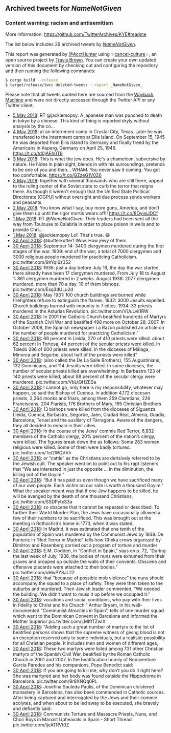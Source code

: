 ## Archived tweets for _NameNotGiven_
### Content warning: racism and antisemitism
More information: https://github.com/TwitterArchives/KYE#readme

The list below includes 29 archived tweets by
[_NameNotGiven_](https://twitter.com/_NameNotGiven_).




This report was generated by [@AcctHunter](https://twitter.com/accthunter) using ✨[cancel-culture](https://github.com/travisbrown/cancel-culture)✨,
an open source project by [Travis Brown](https://twitter.com/travisbrown). You can create your own
updated version of this document by checking out and configuring the repository and then running
the following commands:

```bash
$ cargo build --release
$ target/release/twcc deleted-tweets --report _NameNotGiven_
```

Please note that all tweets quoted here are sourced from the
[Wayback Machine](https://web.archive.org) and were not directly accessed through the Twitter API or
any Twitter client.



* [ 5 May 2018](https://web.archive.org/web/20180505161647/https://twitter.com/_NameNotGiven_/status/992800283850891266): RT @jackiemopsy: A japanese man was punched to death in tokyo by a chinese. This kind of thing is reported dryly without analysis by the co…
* [ 4 May 2018](https://web.archive.org/web/20180504084933/https://twitter.com/_NameNotGiven_/status/992325346010828800): at an internment camp in Crystal City, Texas. Later he was transfered to the internment camp at Ellis Island. On September 15, 1945 he was deported from Ellis Island to Germany and finally freed by the Americans in Asperg, Germany on April 25, 1946. https://t.co/td0jAEh0T9
* [ 3 May 2018](https://web.archive.org/web/20180503063606/https://twitter.com/_NameNotGiven_/status/991929374344667136): This is what the jew does. He's a chameleon, subversive by nature. He hides in plain sight, blends in with his surroundings, pretends to be one of you and then... WHAM. You never saw it coming. You got too comfortable. https://t.co/GZzeG1V0Z6
* [ 3 May 2018](https://web.archive.org/web/20180503030141/https://twitter.com/_NameNotGiven_/status/991875414661398528): together with several thousands who are still there, appeal to the ruling center of the Soviet state to curb the terror that reigns there. As though it weren't enough that the Unified State Political Directorate [OGPU] without oversight and due process sends workers and peasants
* [ 2 May 2018](https://web.archive.org/web/20180502071112/https://twitter.com/_NameNotGiven_/status/991575819708518400): You know what I say, buy more guns, America, and don’t give them up until the rigor mortis wears off!! https://t.co/8OyiaiJDCf
* [ 1 May 2018](https://web.archive.org/web/20180501224127/https://twitter.com/_NameNotGiven_/status/991447536899633153): RT @_NameNotGiven_: Their leaders had been sent all the way from Toulouse to Calabria in order to place poison in wells and to provide Chri…
* [ 1 May 2018](https://web.archive.org/web/20180501023955/https://twitter.com/_NameNotGiven_/status/991145161131528193): @jackiemopsy Lol! That's true. 😅
* [30 April 2018](https://web.archive.org/web/20180430060234/https://twitter.com/_NameNotGiven_/status/990833771837558785): @butterkutter1 Wow. How jewy of them.
* [30 April 2018](https://web.archive.org/web/20180430070233/https://twitter.com/_NameNotGiven_/status/990816571999293440): September 14: 3400 clergymen murdered during the first stages of the war.  1939: end of the war; a total of 7000 clergymen and 3000 religious people murdered for practicing Catholicism. pic.twitter.com/9nYqI6z352
* [30 April 2018](https://web.archive.org/web/20180430070233/https://twitter.com/_NameNotGiven_/status/990816571999293440): 1936: just a day before July 18, the day the war started, there already have been 17 clergymen murdered.  From July 18 to August 1: 861 clergymen murdered in 2 weeks.  August 1936: 2077 clergymen murdered, more than 70 a day. 10 of them bishops. pic.twitter.com/Esq3dULu2d
* [30 April 2018](https://web.archive.org/web/20180430070233/https://twitter.com/_NameNotGiven_/status/990816571999293440): May 1931: 100 church buildings are burned while firefighters refuse to extinguish the flames.  1932: 3000 Jesuits expelled. Church buildings burned with impunity in 7 cities.  1934: 33 priests murdered in the Asturias Revolution. pic.twitter.com/VUuLvii1RW
* [30 April 2018](https://web.archive.org/web/20180430070233/https://twitter.com/_NameNotGiven_/status/990816571999293440): In 2001 the Catholic Church beatified hundreds of Martyrs of the Spanish Civil War and beatified 498 more on October 28, 2007.  In October 2008, the Spanish newspaper La Razon published an article on the number of people murdered for practicing Catholicism.”
* [30 April 2018](https://web.archive.org/web/20180430070233/https://twitter.com/_NameNotGiven_/status/990816571999293440): 66 percent In Lleida, 270 of 410 priests were killed. about 62 percent In Tortosa, 44 percent of the secular priests were killed.   In Toledo 286 of 600 priests were killed. In the dioceses of Málaga, Minorca and Segorbe, about half of the priests were killed”
* [30 April 2018](https://web.archive.org/web/20180430070233/https://twitter.com/_NameNotGiven_/status/990816571999293440): (also called the De La Salle Brothers), 155 Augustinians, 132 Dominicans, and 114 Jesuits were killed. In some dioceses, the number of secular priests killed are overwhelming:   In Barbastro 123 of 140 priests were killed, about 88 percent of the secular clergy were murdered, pic.twitter.com/VbLtQHZESa
* [30 April 2018](https://web.archive.org/web/20180430070233/https://twitter.com/_NameNotGiven_/status/990816571999293440): I cannot go, only here is my responsibility, whatever may happen, so said the Bishop of Cuenca.  In addition 4,172 diocesan priests, 2,364 monks and friars, among them 259 Claretians, 226 Franciscans, 204 Piarists, 176 Brothers of Mary, 165 Christian Brothers
* [30 April 2018](https://web.archive.org/web/20180430070233/https://twitter.com/_NameNotGiven_/status/990816571999293440): 13 bishops were killed from the dioceses of Siguenza Lleida, Cuenca, Barbastro, Segorbe, Jaén, Ciudad Real, Almeria, Guadix, Barcelona, Teruel and the auxiliary of Tarragona. Aware of the dangers, they all decided to remain in their cities.
* [30 April 2018](https://web.archive.org/web/20180430070233/https://twitter.com/_NameNotGiven_/status/990816571999293440): In the course of the Jews’ commie Red Terror, 6,832 members of the Catholic clergy, 20% percent of the nation’s clergy, were killed. The figures break down the as follows: Some 283 women religious were killed. Some of them were badly tortured. pic.twitter.com/Tei2WQVVIr
* [30 April 2018](https://web.archive.org/web/20180430070233/https://twitter.com/_NameNotGiven_/status/990816571999293440): or “cattle” as the Christians are derisively referred to by the Jewish cult.  The speaker went on to point out to his rapt listeners that “We are interested in just the opposite … in the diminution, the killing out of the Goyim.”
* [30 April 2018](https://web.archive.org/web/20180430070233/https://twitter.com/_NameNotGiven_/status/990816571999293440): “But it has paid us even though we have sacrificed many of our own people. Each victim on our side is worth a thousand Goyim.”  What the speaker meant was that if one Jew happens to be killed, he will be avenged by the death of one thousand Christians, pic.twitter.com/SSDPytxS3a
* [30 April 2018](https://web.archive.org/web/20180430070233/https://twitter.com/_NameNotGiven_/status/990816571999293440): so obscene that it cannot be repeated or described.  To further their World Murder Plan, the Jews have occasionally allowed a few of their numbers to be sacrificed. This was brought out at the meeting in Rothschild’s home in 1773, when it was stated,
* [30 April 2018](https://web.archive.org/web/20180430070233/https://twitter.com/_NameNotGiven_/status/990816571999293440): In Madrid, it was estimated that one tenth of the population of Spain was murdered by the Communist Jews by 1939. De Fonteriz in “Red Terror in Madrid” tells how Cheka crews organized by Dimitrov and Rosenberg carried out a program of torture and murder
* [30 April 2018](https://web.archive.org/web/20180430070233/https://twitter.com/_NameNotGiven_/status/990816571999293440): E.M. Godden, in “Conflict in Spain,” says on p. 72, “During the last week of July, 1936, the bodies of nuns were exhumed from their graves and propped up outside the walls of their convents. Obscene and offensive placards were attached to their bodies.” pic.twitter.com/uHwPY8JL22
* [30 April 2018](https://web.archive.org/web/20180430070233/https://twitter.com/_NameNotGiven_/status/990816571999293440): that “because of possible mob violence” the nuns should accompany the squad to a place of safety. They were then taken to the suburbs and murdered.  Their Jewish leader commented, “We needed the building. We didn’t want to muss it up before we occupied it.”
* [30 April 2018](https://web.archive.org/web/20180430070233/https://twitter.com/_NameNotGiven_/status/990816571999293440): vocations and social conditions, who pay with their lives in fidelity to Christ and his Church."  Arthur Bryant, in his well-documented “Communist Atrocities in Spain”, tells of one murder squad which went to the Dominican Convent in Barcelona and informed the Mother Superior pic.twitter.com/LMIftTZwlX
* [30 April 2018](https://web.archive.org/web/20180430070233/https://twitter.com/_NameNotGiven_/status/990816571999293440): "Adding such a great number of martyrs to the list of beatified persons shows that the supreme witness of giving blood is not an exception reserved only to some individuals, but a realistic possibility for all Christian people. It includes men and women of different ages,
* [30 April 2018](https://web.archive.org/web/20180430070233/https://twitter.com/_NameNotGiven_/status/990816571999293440): These two martyrs were listed among 731 other Christian martyrs of the Spanish Civil War, beatified by the Roman Catholic Church in 2001 and 2007. In the beatification homily of Bonaventure Garcia Paredes and his companions, Pope Benedict said:
* [30 April 2018](https://web.archive.org/web/20180430070233/https://twitter.com/_NameNotGiven_/status/990816571999293440): If you are going to kill me, why don’t you do it right here?  She was martyred and her body was found outside the Hippodrome in Barcelona. pic.twitter.com/9r8XNQq0PL
* [30 April 2018](https://web.archive.org/web/20180430070233/https://twitter.com/_NameNotGiven_/status/990816571999293440): Josefina Sauleda Paulis, of the Dominican cloistered monastery in Barcelona, has also been commended in Catholic sources.   After being captured and interrogated by the Jews and their commie acolytes, and when about to be led away to be executed, she bravely and defiantly said:
* [30 April 2018](https://web.archive.org/web/20180430070233/https://twitter.com/_NameNotGiven_/status/990816571999293440): Communists Torture and Massacre Priests, Nuns, and Choir Boys in Marxist Upheavals in Spain - Short Thread pic.twitter.com/ijeATRVt0Z
